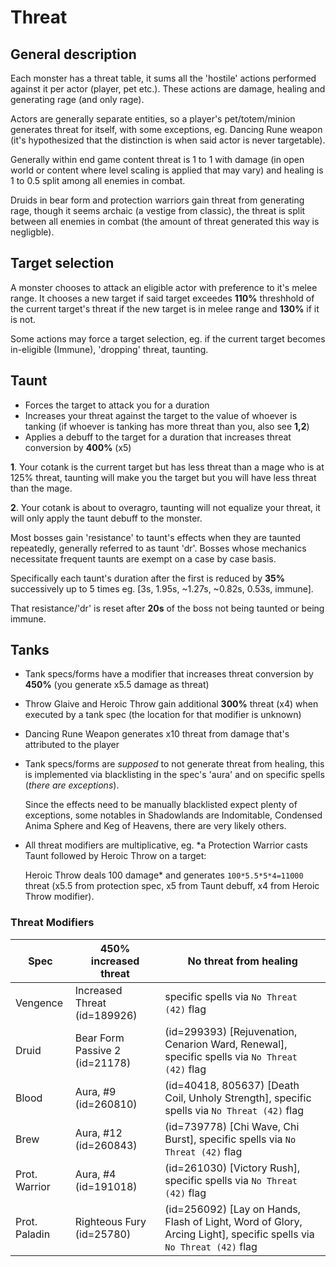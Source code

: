 # Threat

## General description

Each monster has a threat table, it sums all the 'hostile' actions performed against it per actor (player, pet etc.). These actions are damage, healing and generating rage (and only rage).

Actors are generally separate entities, so a player's pet/totem/minion generates threat for itself, with some exceptions, eg. Dancing Rune weapon (it's hypothesized that the distinction is when said actor is never targetable).

Generally within end game content threat is 1 to 1 with damage (in open world or content where level scaling is applied that may vary) and healing is 1 to 0.5 split among all enemies in combat.

Druids in bear form and protection warriors gain threat from generating rage, though it seems archaic (a vestige from classic), the threat is split between all enemies in combat (the amount of threat generated this way is negligble).

## Target selection

A monster chooses to attack an eligible actor with preference to it's melee range. It chooses a new target if said target exceedes **110%** threshhold of the current target's threat if the new target is in melee range and **130%** if it is not.

Some actions may force a target selection, eg. if the current target becomes in-eligible (Immune), 'dropping' threat, taunting.

## Taunt

- Forces the target to attack you for a duration
- Increases your threat against the target to the value of whoever is tanking (if whoever is tanking has more threat than you, also see **1,2**)
- Applies a debuff to the target for a duration that increases threat conversion by **400%** (x5)

**1**. Your cotank is the current target but has less threat than a mage who is at 125% threat, taunting will make you the target but you will have less threat than the mage.

**2**. Your cotank is about to overagro, taunting will not equalize your threat, it will only apply the taunt debuff to the monster.

Most bosses gain 'resistance' to taunt's effects when they are taunted repeatedly, generally referred to as taunt 'dr'. Bosses whose mechanics necessitate frequent taunts are exempt on a case by case basis.

Specifically each taunt's duration after the first is reduced by **35%** successively up to 5 times eg. [3s, 1.95s, ~1.27s, ~0.82s, 0.53s, immune].

That resistance/'dr' is reset after **20s** of the boss not being taunted or being immune.

## Tanks

- Tank specs/forms have a modifier that increases threat conversion by **450%** (you generate x5.5 damage as threat)
- Throw Glaive and Heroic Throw gain additional **300%** threat (x4) when executed by a tank spec (the location for that modifier is unknown)
- Dancing Rune Weapon generates x10 threat from damage that's attributed to the player
- Tank specs/forms are *supposed* to not generate threat from healing, this is implemented via blacklisting in the spec's 'aura' and on specific spells (*there are exceptions*).

	Since the effects need to be manually blacklisted expect plenty of exceptions, some notables in Shadowlands are Indomitable, Condensed Anima Sphere and Keg of Heavens, there are very likely others.
- All threat modifiers are multiplicative, eg. *a Protection Warrior casts Taunt followed by Heroic Throw on a target:

	Heroic Throw deals 100 damage* and generates `100*5.5*5*4=11000` threat (x5.5 from protection spec, x5 from Taunt debuff, x4 from Heroic Throw modifier).

### Threat Modifiers

| Spec | 450% increased threat | No threat from healing |
| --- | --- | --- |
| Vengence | Increased Threat (id=189926) | specific spells via `No Threat (42)` flag |
| Druid | Bear Form Passive 2 (id=21178) | (id=299393) [Rejuvenation, Cenarion Ward, Renewal], specific spells via `No Threat (42)` flag |
| Blood | Aura, #9 (id=260810) | (id=40418, 805637) [Death Coil, Unholy Strength], specific spells via `No Threat (42)` flag |
| Brew | Aura, #12 (id=260843) | (id=739778) [Chi Wave, Chi Burst], specific spells via `No Threat (42)` flag |
| Prot. Warrior | Aura, #4 (id=191018) | (id=261030) [Victory Rush], specific spells via `No Threat (42)` flag |
| Prot. Paladin | Righteous Fury (id=25780) | (id=256092) [Lay on Hands, Flash of Light, Word of Glory, Arcing Light], specific spells via `No Threat (42)` flag |
